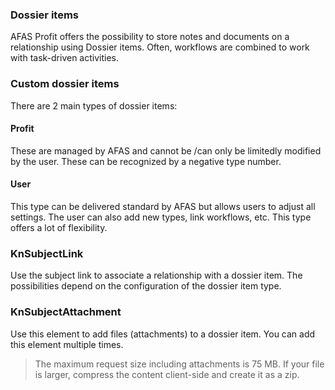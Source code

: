 ### Dossier items

AFAS Profit offers the possibility to store notes and documents on a relationship using Dossier items. Often, workflows are combined to work with task-driven activities.

### Custom dossier items

There are 2 main types of dossier items:

#### Profit

These are managed by AFAS and cannot be /can only be limitedly modified by the user. These can be recognized by a negative type number.

#### User

This type can be delivered standard by AFAS but allows users to adjust all settings. The user can also add new types, link workflows, etc. This type offers a lot of flexibility.

### KnSubjectLink

Use the subject link to associate a relationship with a dossier item. The possibilities  depend on the configuration of the dossier item type.

### KnSubjectAttachment

Use this element to add files (attachments) to a dossier item. You can add this element multiple times.
> The maximum request size including attachments is 75 MB. If your file is larger, compress the content client-side and create it as a zip.
